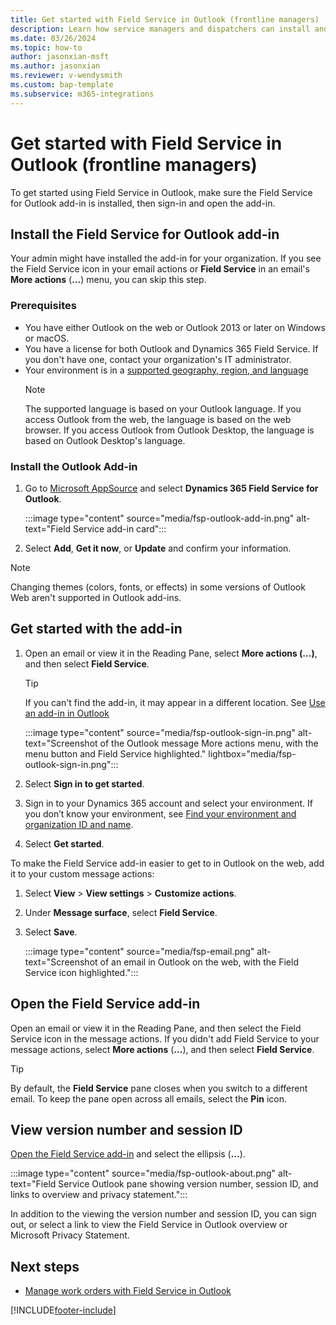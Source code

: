 ```yaml
---
title: Get started with Field Service in Outlook (frontline managers) 
description: Learn how service managers and dispatchers can install and get started with the Dynamics 365 Field Service for Outlook add-in.
ms.date: 03/26/2024
ms.topic: how-to
author: jasonxian-msft
ms.author: jasonxian
ms.reviewer: v-wendysmith
ms.custom: bap-template
ms.subservice: m365-integrations
---
```


# Get started with Field Service in Outlook (frontline managers)

To get started using Field Service in Outlook, make sure the Field Service for Outlook add-in is installed, then sign-in and open the add-in.

## Install the Field Service for Outlook add-in

Your admin might have installed the add-in for your organization. If you see the Field Service icon in your email actions or **Field Service** in an email's **More actions** (**&hellip;**) menu, you can skip this step.

### Prerequisites

- You have either Outlook on the web or Outlook 2013 or later on Windows or macOS.
- You have a license for both Outlook and Dynamics 365 Field Service. If you don't have one, contact your organization's IT administrator.
- Your environment is in a [supported geography, region, and language](flw-overview.md#supported-geographies-regions-and-languages)
  > [!NOTE]
  > The supported language is based on your Outlook language. If you access Outlook from the web, the language is based on the web browser. If you access Outlook from Outlook Desktop, the language is based on Outlook Desktop's language.

### Install the Outlook Add-in

1. Go to [Microsoft AppSource](https://aka.ms/fieldserviceaddin) and select **Dynamics 365 Field Service for Outlook**.

   :::image type="content" source="media/fsp-outlook-add-in.png" alt-text="Field Service add-in card":::

1. Select **Add**, **Get it now**, or **Update** and confirm your information.

> [!NOTE]
> Changing themes (colors, fonts, or effects) in some versions of Outlook Web aren't supported in Outlook add-ins.

## Get started with the add-in

1. Open an email or view it in the Reading Pane, select **More actions (...)**, and then select **Field Service**.

   > [!TIP]
   > If you can't find the add-in, it may appear in a different location. See [Use an add-in in Outlook](https://support.microsoft.com/office/get-an-office-add-in-for-outlook-1ee261f9-49bf-4ba6-b3e2-2ba7bcab64c8)

   :::image type="content" source="media/fsp-outlook-sign-in.png" alt-text="Screenshot of the Outlook message More actions menu, with the menu button and Field Service highlighted." lightbox="media/fsp-outlook-sign-in.png":::

1. Select **Sign in to get started**.

1. Sign in to your Dynamics 365 account and select your environment. If you don’t know your environment, see [Find your environment and organization ID and name](/power-platform/admin/determine-org-id-name).

1. Select **Get started**.

To make the Field Service add-in easier to get to in Outlook on the web, add it to your custom message actions:

1. Select **View** > **View settings** > **Customize actions**.

1. Under **Message surface**, select **Field Service**.

1. Select **Save**.

   :::image type="content" source="media/fsp-email.png" alt-text="Screenshot of an email in Outlook on the web, with the Field Service icon highlighted.":::

## Open the Field Service add-in

Open an email or view it in the Reading Pane, and then select the Field Service icon in the message actions. If you didn't add Field Service to your message actions, select **More actions** (**&hellip;**), and then select **Field Service**.

> [!TIP]
> By default, the **Field Service** pane closes when you switch to a different email. To keep the pane open across all emails, select the **Pin** icon.

## View version number and session ID

[Open the Field Service add-in](#open-the-field-service-add-in) and select the ellipsis (**&hellip;**).

:::image type="content" source="media/fsp-outlook-about.png" alt-text="Field Service Outlook pane showing version number, session ID, and links to overview and privacy statement.":::

In addition to the viewing the version number and session ID, you can sign out, or select a link to view the Field Service in Outlook overview or Microsoft Privacy Statement.

## Next steps

- [Manage work orders with Field Service in Outlook](flw-outlook.md)

[!INCLUDE[footer-include](../includes/footer-banner.md)]
